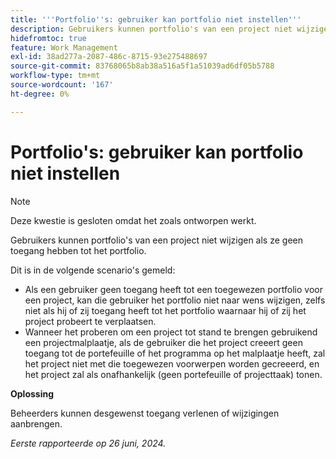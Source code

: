 ```yaml
---
title: '''Portfolio''s: gebruiker kan portfolio niet instellen'''
description: Gebruikers kunnen portfolio's van een project niet wijzigen als ze geen toegang hebben tot het portfolio.
hidefromtoc: true
feature: Work Management
exl-id: 38ad277a-2087-486c-8715-93e275488697
source-git-commit: 83768065b8ab38a516a5f1a51039ad6df05b5788
workflow-type: tm+mt
source-wordcount: '167'
ht-degree: 0%

---
```


# Portfolio&#39;s: gebruiker kan portfolio niet instellen

>[!NOTE]
>
>Deze kwestie is gesloten omdat het zoals ontworpen werkt.

Gebruikers kunnen portfolio&#39;s van een project niet wijzigen als ze geen toegang hebben tot het portfolio.

Dit is in de volgende scenario&#39;s gemeld:

* Als een gebruiker geen toegang heeft tot een toegewezen portfolio voor een project, kan die gebruiker het portfolio niet naar wens wijzigen, zelfs niet als hij of zij toegang heeft tot het portfolio waarnaar hij of zij het project probeert te verplaatsen.
* Wanneer het proberen om een project tot stand te brengen gebruikend een projectmalplaatje, als de gebruiker die het project creeert geen toegang tot de portefeuille of het programma op het malplaatje heeft, zal het project niet met die toegewezen voorwerpen worden gecreeerd, en het project zal als onafhankelijk (geen portefeuille of projecttaak) tonen.

**Oplossing**

Beheerders kunnen desgewenst toegang verlenen of wijzigingen aanbrengen.

_Eerste rapporteerde op 26 juni, 2024._
